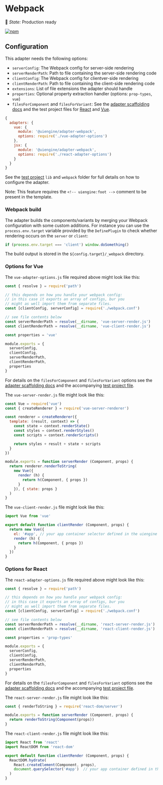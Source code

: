 # Webpack

🚦 *State:* Production ready

[![npm](https://img.shields.io/npm/v/@uiengine/adapter-webpack.svg)](https://www.npmjs.com/package/@uiengine/adapter-webpack)

## Configuration

This adapter needs the following options:

- `serverConfig`: The Webpack config for server-side rendering
- `serverRenderPath`: Path to file containing the server-side rendering code
- `clientConfig`: The Webpack config for clientver-side rendering
- `clientRenderPath`: Path to file containing the client-side rendering code
- `extensions`: List of file extensions the adapter should handle
- `properties`: Optional property extraction handler (options: `prop-types`, `vue`)
- `filesForComponent` and `filesForVariant`: See the [adapter scaffolding docs](../#scaffolding) and the test project files for
  [React](https://github.com/dennisreimann/uiengine/blob/master/test/project/lib/react-scaffolding.js) and
  [Vue](https://github.com/dennisreimann/uiengine/blob/master/test/project/lib/vue-scaffolding.js).

```js
{
  adapters: {
    vue: {
      module: '@uiengine/adapter-webpack',
      options: require('./vue-adapter-options')
    },
    jsx: {
      module: '@uiengine/adapter-webpack',
      options: require('./react-adapter-options')
    }
  }
}
```

See the [test project](https://github.com/dennisreimann/uiengine/tree/master/test/project/) `lib` and `webpack` folder for full details on how to configure the adapter.

Note: This feature requires the `<!-- uiengine:foot -->` comment to be present in the template.

### Webpack build

The adapter builds the components/variants by merging your Webpack configuration with some custom additions.
For instance you can use the `process.env.target` variable provided by the `DefinePlugin` to check whether rendering occurs on the `server` or `client`:

```js
if (process.env.target === 'client') window.doSomething()
```

The build output is stored in the `${config.target}/_webpack` directory.

### Options for Vue

The `vue-adapter-options.js` file required above might look like this:

```js
const { resolve } = require('path')

// this depends on how you handle your webpack config:
// in this case it exports an array of configs, bur you
// might as well import them from separate files.
const [clientConfig, serverConfig] = require('./webpack.conf')

// see file contents below
const serverRenderPath = resolve(__dirname, 'vue-server-render.js')
const clientRenderPath = resolve(__dirname, 'vue-client-render.js')

const properties = 'vue'

module.exports = {
  serverConfig,
  clientConfig,
  serverRenderPath,
  clientRenderPath,
  properties
}
```

For details on the `filesForComponent` and `filesForVariant` options see the
[adapter scaffolding docs](../#scaffolding) and the accompanying
[test project file](https://github.com/dennisreimann/uiengine/blob/master/test/project/lib/vue-scaffolding.js).

The `vue-server-render.js` file might look like this:

```js
const Vue = require('vue')
const { createRenderer } = require('vue-server-renderer')

const renderer = createRenderer({
  template: (result, context) => {
    const state = context.renderState()
    const styles = context.renderStyles()
    const scripts = context.renderScripts()

    return styles + result + state + scripts
  }
})

module.exports = function serverRender (Component, props) {
  return renderer.renderToString(
    new Vue({
      render (h) {
        return h(Component, { props })
      }
    }), { state: props }
  )
}
```

The `vue-client-render.js` file might look like this:

```js
import Vue from 'vue'

export default function clientRender (Component, props) {
  return new Vue({
    el: '#app', // your app container selector defined in the uiengine preview template
    render (h) {
      return h(Component, { props })
    }
  })
}
```

### Options for React

The `react-adapter-options.js` file required above might look like this:

```js
const { resolve } = require('path')

// this depends on how you handle your webpack config:
// in this case it exports an array of configs, bur you
// might as well import them from separate files.
const [clientConfig, serverConfig] = require('./webpack.conf')

// see file contents below
const serverRenderPath = resolve(__dirname, 'react-server-render.js')
const clientRenderPath = resolve(__dirname, 'react-client-render.js')

const properties = 'prop-types'

module.exports = {
  serverConfig,
  clientConfig,
  serverRenderPath,
  clientRenderPath,
  properties
}
```

For details on the `filesForComponent` and `filesForVariant` options see the
[adapter scaffolding docs](../#scaffolding) and the accompanying
[test project file](https://github.com/dennisreimann/uiengine/blob/master/test/project/lib/react-scaffolding.js).

The `react-server-render.js` file might look like this:

```js
const { renderToString } = require('react-dom/server')

module.exports = function serverRender (Component, props) {
  return renderToString(Component(props))
}
```

The `react-client-render.js` file might look like this:

```js
import React from 'react'
import ReactDOM from 'react-dom'

export default function clientRender (Component, props) {
  ReactDOM.hydrate(
    React.createElement(Component, props),
    document.querySelector('#app')  // your app container defined in the uiengine preview template
  )
}
```
